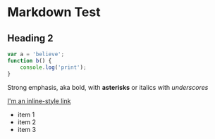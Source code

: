 # Markdown Test
## Heading 2

```js
var a = 'believe';
function b() {
    console.log('print');
}
```


Strong emphasis, aka bold, with **asterisks** or italics with _underscores_

[I'm an inline-style link][1]

+ item 1
+ item 2
+ item 3



[1]: http://www.google.com